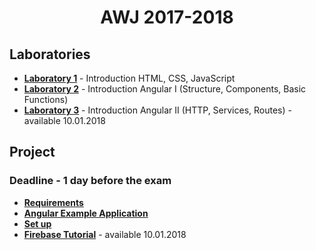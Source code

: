 <p align="center">
    <h1 align="center">
        AWJ 2017-2018
    </h1>
</p>

## Laboratories

- **[Laboratory 1](docs/lab/lab1.md)** - Introduction HTML, CSS, JavaScript
- **[Laboratory 2](docs/lab/lab2.md)** - Introduction Angular I (Structure, Components, Basic Functions)
- **[Laboratory 3](docs/lab/lab3.md)** - Introduction Angular II (HTTP, Services, Routes) - available 10.01.2018

## Project

### Deadline - 1 day before the exam

- **[Requirements](docs/temaP.md)**
- **[Angular Example Application](docs/example)**
- **[Set up](docs/install.md)**
- **[Firebase Tutorial](docs/firebase.md)** - available 10.01.2018
